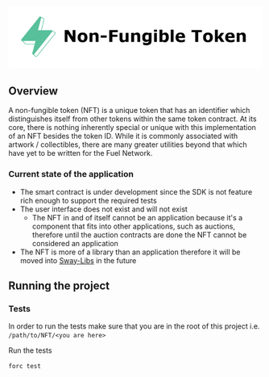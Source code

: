 <p align="center">
    <picture>
        <source media="(prefers-color-scheme: dark)" srcset=".docs/nft-logo_white.png">
        <img alt="light theme" src=".docs/nft-logo_black.png">
    </picture>
</p>

## Overview

A non-fungible token (NFT) is a unique token that has an identifier which distinguishes itself from other tokens within the same token contract. At its core, there is nothing inherently special or unique with this implementation of an NFT besides the token ID. While it is commonly associated with artwork / collectibles, there are many greater utilities beyond that which have yet to be written for the Fuel Network.

### Current state of the application

- The smart contract is under development since the SDK is not feature rich enough to support the required tests
- The user interface does not exist and will not exist
  - The NFT in and of itself cannot be an application because it's a component that fits into other applications, such as auctions, therefore until the auction contracts are done the NFT cannot be considered an application
- The NFT is more of a library than an application therefore it will be moved into [Sway-Libs](https://github.com/FuelLabs/sway-libs) in the future

## Running the project

### Tests

In order to run the tests make sure that you are in the root of this project i.e. `/path/to/NFT/<you are here>`

Run the tests

```bash
forc test
```
